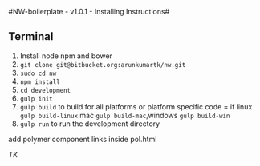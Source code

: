 #NW-boilerplate - v1.0.1 - Installing  Instructions#

## Terminal ##

1. Install node npm and bower
4. `git clone git@bitbucket.org:arunkumartk/nw.git`
5. `sudo cd nw`
5. `npm install`
1. `cd development`
6. `gulp init`
1. `gulp build` to build for all platforms or platform specific code = if linux `gulp build-linux` mac `gulp build-mac`,windows `gulp build-win`
8. `gulp run` to run the development directory

add polymer component links inside pol.html


*TK*

